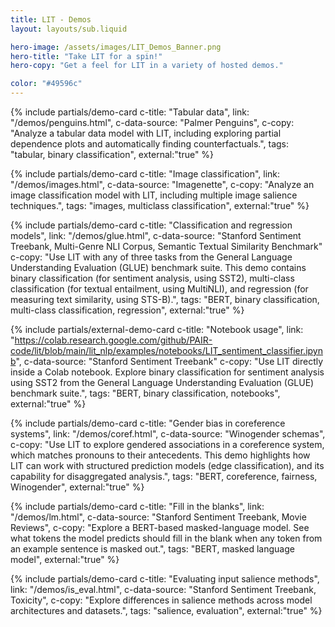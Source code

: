 ```yaml
---
title: LIT - Demos
layout: layouts/sub.liquid

hero-image: /assets/images/LIT_Demos_Banner.png
hero-title: "Take LIT for a spin!"
hero-copy: "Get a feel for LIT in a variety of hosted demos."

color: "#49596c"
---
```


<div class="mdl-cell--8-col mdl-cell--8-col-tablet mdl-cell--4-col-phone">
  <div class="mdl-grid no-padding">
  {% include partials/demo-card c-title: "Tabular data", link: "/demos/penguins.html",
  c-data-source: "Palmer Penguins", c-copy: "Analyze a tabular data model with LIT, including exploring partial dependence plots and automatically finding counterfactuals.", tags: "tabular, binary classification", external:"true" %}

  {% include partials/demo-card c-title: "Image classification", link: "/demos/images.html",
  c-data-source: "Imagenette", c-copy: "Analyze an image classification model with LIT, including multiple image salience techniques.", tags: "images, multiclass classification", external:"true" %}

  {% include partials/demo-card c-title: "Classification and regression models", link: "/demos/glue.html",
  c-data-source: "Stanford Sentiment Treebank,  Multi-Genre NLI Corpus, Semantic Textual Similarity Benchmark"
  c-copy: "Use LIT with any of three tasks from the General Language Understanding Evaluation (GLUE) benchmark suite. This demo contains binary classification (for sentiment analysis, using SST2), multi-class classification (for textual entailment, using MultiNLI), and regression (for measuring text similarity, using STS-B).", tags: "BERT, binary classification, multi-class classification, regression", external:"true" %}

  {% include partials/external-demo-card c-title: "Notebook usage", link: "https://colab.research.google.com/github/PAIR-code/lit/blob/main/lit_nlp/examples/notebooks/LIT_sentiment_classifier.ipynb",
  c-data-source: "Stanford Sentiment Treebank"
  c-copy: "Use LIT directly inside a Colab notebook. Explore binary classification for sentiment analysis using SST2 from the General Language Understanding Evaluation (GLUE) benchmark suite.", tags: "BERT, binary classification, notebooks", external:"true" %}

  {% include partials/demo-card c-title: "Gender bias in coreference systems", link: "/demos/coref.html",
  c-data-source: "Winogender schemas", c-copy: "Use LIT to explore gendered associations in a coreference system, which matches pronouns to their antecedents. This demo highlights how LIT can work with structured prediction models (edge classification), and its capability for disaggregated analysis.", tags: "BERT, coreference, fairness, Winogender", external:"true" %}

  {% include partials/demo-card c-title: "Fill in the blanks", link: "/demos/lm.html",
  c-data-source: "Stanford Sentiment Treebank, Movie Reviews", c-copy: "Explore a BERT-based masked-language model. See what tokens the model predicts should fill in the blank when any token from an example sentence is masked out.", tags: "BERT, masked language model", external:"true" %}

  <!-- {% include partials/demo-card c-title: "Text generation", link: "/demos/t5.html",
  c-data-source: "CNN / Daily Mail", c-copy: "Use a T5 model to summarize text. For any example of interest, quickly find similar examples from the training set, using an approximate nearest-neighbors index.", tags: "T5, generation", external:"true" %} -->

  {%  include partials/demo-card
      c-title: "Evaluating input salience methods",
      link: "/demos/is_eval.html",
      c-data-source: "Stanford Sentiment Treebank, Toxicity",
      c-copy: "Explore differences in salience methods across model architectures and datasets.",
      tags: "salience, evaluation",
      external:"true" %}
  </div>
</div>
